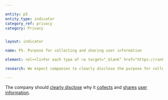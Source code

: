 ```yaml
---

entity: p5
entity_type: indicator
category_ref: privacy
category: Privacy


layout: indicator

name: P5. Purpose for collecting and sharing user information

element: <ol><li>For each type of <a target="_blank" href="https://rankingdigitalrights.org/2018-indicators/#userinformation">user information</a> the company collects, does the company <a target="_blank" href="https://rankingdigitalrights.org/2018-indicators/#clearlydisclose">clearly disclose</a> its purpose for collection?</li><li>Does the company <a target="_blank" href="https://rankingdigitalrights.org/2018-indicators/#clearlydisclose">clearly disclose</a> whether it combines <a target="_blank" href="https://rankingdigitalrights.org/2018-indicators/#userinformation">user information</a> from various company services and if so, why?</li><li>For each type of <a target="_blank" href="https://rankingdigitalrights.org/2018-indicators/#userinformation">user information</a> the company shares, does the company <a target="_blank" href="https://rankingdigitalrights.org/2018-indicators/#clearlydisclose">clearly disclose</a> its purpose for sharing?</li><li>Does the company <a target="_blank" href="https://rankingdigitalrights.org/2018-indicators/#clearlydisclose">clearly disclose</a> that it limits its use of <a target="_blank" href="https://rankingdigitalrights.org/2018-indicators/#userinformation">user information</a> to the purpose for which it was collected?</li></ol>

research: We expect companies to clearly disclose the purpose for collecting and sharing user information for each type of user information it collects and shares. In addition, many companies own or operate a variety of products and services, and we expect companies to clearly disclose how user information can be shared or combined across services. Finally, companies should publicly commit to the principle of use limitation, which is part of the OECD privacy guidelines, among other frameworks.</p><p><b>Potential Sources:</b></p><ul><li>Company privacy policy</li><li>Company webpage or section on data protection or data collection</li></ul>

---
```

The company should <a target="_blank" href="https://rankingdigitalrights.org/2018-indicators/#clearlydisclose">clearly disclose</a> why it <a target="_blank" href="https://rankingdigitalrights.org/2018-indicators/#collect">collects</a> and <a target="_blank" href="https://rankingdigitalrights.org/2018-indicators/#share">shares</a> <a target="_blank" href="https://rankingdigitalrights.org/2018-indicators/#userinformation">user information</a>.